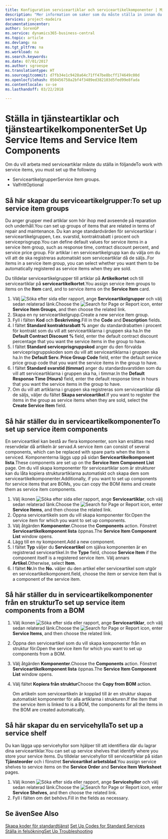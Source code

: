 ```yaml
---
title: Konfiguration serviceartiklar och serviceartikelkomponenter | Microsoft Docs
description: "Mer information om saker som du måste ställa in innan du kan använda serviceartiklar, inklusive standardvärden, till exempel svarstid, kontraktrabatt i procent och serviceprisgrupp."
services: project-madeira
documentationcenter: 
author: SorenGP
ms.service: dynamics365-business-central
ms.topic: article
ms.devlang: na
ms.tgt_pltfrm: na
ms.workload: na
ms.search.keywords: 
ms.date: 07/01/2017
ms.author: sgroespe
ms.translationtype: HT
ms.sourcegitcommit: d7fb34e1c9428a64c71ff47be8bcff174649c00d
ms.openlocfilehash: 050456758a2bf4f3489ed382103d5fed99e8fada
ms.contentlocale: sv-se
ms.lasthandoff: 03/22/2018

---
```

# <a name="set-up-service-items-and-service-item-components"></a><span data-ttu-id="5760b-103">Ställa in tjänsteartiklar och tjänsteartikelkomponenter</span><span class="sxs-lookup"><span data-stu-id="5760b-103">Set Up Service Items and Service Item Components</span></span>
<span data-ttu-id="5760b-104">Om du vill arbeta med serviceartiklar måste du ställa in följande</span><span class="sxs-lookup"><span data-stu-id="5760b-104">To work with service items, you must set up the following</span></span>

* <span data-ttu-id="5760b-105">Serviceartikelgrupper</span><span class="sxs-lookup"><span data-stu-id="5760b-105">Service item groups.</span></span>
* <span data-ttu-id="5760b-106">Valfritt</span><span class="sxs-lookup"><span data-stu-id="5760b-106">Optional</span></span>

## <a name="to-set-up-service-item-groups"></a><span data-ttu-id="5760b-107">Så här skapar du serviceartikelgrupper:</span><span class="sxs-lookup"><span data-stu-id="5760b-107">To set up service item groups</span></span>
<span data-ttu-id="5760b-108">Du anger grupper med artiklar som hör ihop med avseende på reparation och underhåll.</span><span class="sxs-lookup"><span data-stu-id="5760b-108">You can set up groups of items that are related in terms of repair and maintenance.</span></span> <span data-ttu-id="5760b-109">Du kan ange standardvärden för serviceartiklar i serviceartikelgruppen, t.ex. svarstid, kontraktrabatt i procent och serviceprisgrupp.</span><span class="sxs-lookup"><span data-stu-id="5760b-109">You can define default values for service items in a service item group, such as response time, contract discount percent, and service price group.</span></span> <span data-ttu-id="5760b-110">För artiklar i en serviceartikelgrupp kan du välja om du vill att de ska registreras automatiskt som serviceartiklar då de säljs..</span><span class="sxs-lookup"><span data-stu-id="5760b-110">For items in a service item group, you can select whether you want them to be automatically registered as service items when they are sold.</span></span>  

<span data-ttu-id="5760b-111">Du tilldelar serviceartikelgrupper till artiklar på **Artikelkortet** och till serviceartiklar på **serviceartikelkortet**.</span><span class="sxs-lookup"><span data-stu-id="5760b-111">You assign service item groups to items on the **Item** card, and to service items on the **Service Item** card.</span></span>  

1. <span data-ttu-id="5760b-112">Välj ![Söka efter sida eller rapport](media/ui-search/search_small.png "Ikonen Söka efter sida eller rapport"), ange **Serviceartikelgrupper** och välj sedan relaterad länk.</span><span class="sxs-lookup"><span data-stu-id="5760b-112">Choose the ![Search for Page or Report](media/ui-search/search_small.png "Search for Page or Report icon") icon, enter **Service Item Groups**, and then choose the related link.</span></span>  
2. <span data-ttu-id="5760b-113">Skapa en ny serviceartikelgrupp.</span><span class="sxs-lookup"><span data-stu-id="5760b-113">Create a new service item group.</span></span>  
3. <span data-ttu-id="5760b-114">Fyll i fälten **Kod** och **Beskrivning**.</span><span class="sxs-lookup"><span data-stu-id="5760b-114">Fill in the **Code** and **Description** fields.</span></span>  
4. <span data-ttu-id="5760b-115">I fältet **Standard kontraktsrabatt %** anger du standardrabatten i procent för kontrakt som du vill att serviceartiklarna i gruppen ska ha.</span><span class="sxs-lookup"><span data-stu-id="5760b-115">In the **Default Contract Discount %** field, enter the default contract discount percentage that you want the service items in the group to have.</span></span>  
5. <span data-ttu-id="5760b-116">I fältet **Standard serviceprisgruppskod** anger du den förvalda serviceprisgruppskoden som du vill att serviceartiklarna i gruppen ska ha.</span><span class="sxs-lookup"><span data-stu-id="5760b-116">In the **Default Serv. Price Group Code** field, enter the default service price group code that you want the service items in the group to have.</span></span>  
6. <span data-ttu-id="5760b-117">I fältet **Standard svarstid (timmar)** anger du standardsvarstiden som du vill att serviceartiklarna i gruppen ska ha, i timmar.</span><span class="sxs-lookup"><span data-stu-id="5760b-117">In the **Default Response Time (Hours)** field, enter the default response time in hours that you want the service items in the group to have.</span></span>  
7. <span data-ttu-id="5760b-118">Om du vill att artiklarna i gruppen ska registreras som serviceartiklar då de säljs, väljer du fältet **Skapa serviceartikel**.</span><span class="sxs-lookup"><span data-stu-id="5760b-118">If you want to register the items in the group as service items when they are sold, select the **Create Service Item** field.</span></span>  

## <a name="to-set-up-service-item-components"></a><span data-ttu-id="5760b-119">Så här ställer du in serviceartikelkomponenter</span><span class="sxs-lookup"><span data-stu-id="5760b-119">To set up service item components</span></span>
<span data-ttu-id="5760b-120">En serviceartikel kan bestå av flera komponenter, som kan ersättas med reservdelar då artikeln är servad.</span><span class="sxs-lookup"><span data-stu-id="5760b-120">A service item can consist of several components, which can be replaced with spare parts when the item is serviced.</span></span> <span data-ttu-id="5760b-121">Komponenterna läggs upp på sidan **Serviceartikelkomponent lista**.</span><span class="sxs-lookup"><span data-stu-id="5760b-121">These components are set up on the **Service Item Component List** page.</span></span> <span data-ttu-id="5760b-122">Om du vill skapa komponenter för serviceartiklar som är strukturer kan du låta kopiera strukturartiklarna automatiskt och skapa dem som serviceartikelkomponenter.</span><span class="sxs-lookup"><span data-stu-id="5760b-122">Additionally, if you want to set up components for service items that are BOMs, you can copy the BOM items and create them as service item components.</span></span>

1. <span data-ttu-id="5760b-123">Välj ikonen ![Söka efter sida eller rapport](media/ui-search/search_small.png "Ikonen Söka efter sida eller rapport"), ange **Serviceartiklar**, och välj sedan relaterad länk.</span><span class="sxs-lookup"><span data-stu-id="5760b-123">Choose the ![Search for Page or Report](media/ui-search/search_small.png "Search for Page or Report icon") icon, enter **Service Items**, and then choose the related link.</span></span>
2. <span data-ttu-id="5760b-124">Öppna serviceartikeln som du vill skapa komponenter för.</span><span class="sxs-lookup"><span data-stu-id="5760b-124">Open the service item for which you want to set up components.</span></span>  
3. <span data-ttu-id="5760b-125">Välj åtgärden **Komponenter**.</span><span class="sxs-lookup"><span data-stu-id="5760b-125">Choose the **Components** action.</span></span> <span data-ttu-id="5760b-126">Fönstret **Serviceartikelkomponent lista** öppnas.</span><span class="sxs-lookup"><span data-stu-id="5760b-126">The **Service Item Component List** window opens.</span></span>  
4. <span data-ttu-id="5760b-127">Lägg till en ny komponent.</span><span class="sxs-lookup"><span data-stu-id="5760b-127">Add a new component.</span></span>  
5. <span data-ttu-id="5760b-128">I fältet **Typ** väljer du **Serviceartikel** om själva komponenten är en registrerad serviceartikel.</span><span class="sxs-lookup"><span data-stu-id="5760b-128">In the **Type** field, choose **Service Item** if the component itself is a registered service item.</span></span> <span data-ttu-id="5760b-129">Välj annars **Artikel**.</span><span class="sxs-lookup"><span data-stu-id="5760b-129">Otherwise, select **Item**.</span></span>  
6. <span data-ttu-id="5760b-130">I fältet **Nr.**</span><span class="sxs-lookup"><span data-stu-id="5760b-130">In the **No.**</span></span> <span data-ttu-id="5760b-131">väljer du den artikel eller serviceartikel som utgör en serviceartikelkomponent.</span><span class="sxs-lookup"><span data-stu-id="5760b-131">field, choose the item or service item that is a component of the service item.</span></span>  

## <a name="to-set-up-service-item-components-from-a-bom"></a><span data-ttu-id="5760b-132">Så här ställer du in serviceartikelkomponenter från en struktur</span><span class="sxs-lookup"><span data-stu-id="5760b-132">To set up service item components from a BOM</span></span>
1.  <span data-ttu-id="5760b-133">Välj ikonen ![Söka efter sida eller rapport](media/ui-search/search_small.png "Ikonen Söka efter sida eller rapport"), ange **Serviceartiklar**, och välj sedan relaterad länk.</span><span class="sxs-lookup"><span data-stu-id="5760b-133">Choose the ![Search for Page or Report](media/ui-search/search_small.png "Search for Page or Report icon") icon, enter **Service Items**, and then choose the related link.</span></span>  
2. <span data-ttu-id="5760b-134">Öppna den serviceartikel som du vill skapa komponenter från en struktur för.</span><span class="sxs-lookup"><span data-stu-id="5760b-134">Open the service item for which you want to set up components from a BOM.</span></span>  
3. <span data-ttu-id="5760b-135">Välj åtgärden **Komponenter**.</span><span class="sxs-lookup"><span data-stu-id="5760b-135">Choose the **Components** action.</span></span> <span data-ttu-id="5760b-136">Fönstret **Serviceartikelkomponent lista** öppnas.</span><span class="sxs-lookup"><span data-stu-id="5760b-136">The **Service Item Component List** window opens.</span></span>  
4. <span data-ttu-id="5760b-137">Välj fältet **Kopiera från struktur**</span><span class="sxs-lookup"><span data-stu-id="5760b-137">Choose the **Copy from BOM** action.</span></span>  

    <span data-ttu-id="5760b-138">Om artikeln som serviceartikeln är kopplad till är en struktur skapas automatiskt komponenter för alla artiklarna i strukturen.</span><span class="sxs-lookup"><span data-stu-id="5760b-138">If the item that the service item is linked to is a BOM, the components for all the items in the BOM are created automatically.</span></span>  

## <a name="to-set-up-a-service-shelf"></a><span data-ttu-id="5760b-139">Så här skapar du en servicehylla</span><span class="sxs-lookup"><span data-stu-id="5760b-139">To set up a service shelf</span></span>
<span data-ttu-id="5760b-140">Du kan lägga upp servicehyllor som hjälper till att identifiera där du lagrar dina serviceartiklar.</span><span class="sxs-lookup"><span data-stu-id="5760b-140">You can set up service shelves that identify where you store your service items.</span></span> <span data-ttu-id="5760b-141">Du tilldelar servicehyllor till serviceartiklar på sidan **Tjänsteorder** och i fönstret **Serviceartikel arbetsblad**.</span><span class="sxs-lookup"><span data-stu-id="5760b-141">You assign service shelves to service items on the **Service Order** and **Service Item Worksheet** pages.</span></span>  

1. <span data-ttu-id="5760b-142">Välj ikonen ![Söka efter sida eller rapport](media/ui-search/search_small.png "Ikonen Söka efter sida eller rapport"), ange **Servicehyllor** och välj sedan relaterad länk.</span><span class="sxs-lookup"><span data-stu-id="5760b-142">Choose the ![Search for Page or Report](media/ui-search/search_small.png "Search for Page or Report icon") icon, enter **Service Shelves**, and then choose the related link.</span></span>
2. <span data-ttu-id="5760b-143">Fyll i fälten om det behövs.</span><span class="sxs-lookup"><span data-stu-id="5760b-143">Fill in the fields as necessary.</span></span>

## <a name="see-also"></a><span data-ttu-id="5760b-144">Se även</span><span class="sxs-lookup"><span data-stu-id="5760b-144">See Also</span></span>
<span data-ttu-id="5760b-145">[Skapa koder för standardtjänst](service-how-setup-service-coding.md) </span><span class="sxs-lookup"><span data-stu-id="5760b-145">[Set Up Codes for Standard Services](service-how-setup-service-coding.md) </span></span>  
[<span data-ttu-id="5760b-146">Ställa in felsökning</span><span class="sxs-lookup"><span data-stu-id="5760b-146">Set Up Troubleshooting</span></span>](service-how-setup-troubleshooting.md)

